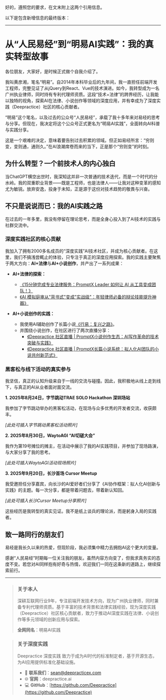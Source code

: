 好的，遵照您的要求，在文末附上这两个引用信息。

以下是包含新增信息的最终版本：

***

# 从“人民易经”到“明易AI实践”：我的真实转型故事

各位朋友，大家好，是时候正式做个自我介绍了。

我叫黄彦湘，笔名“明易”。自2014年本科毕业后的九年间，我一直担任前端开发工程师，完整见证了从jQuery到React、Vue的技术演进。如今，我转型成为一名广州执业律师，同时持有专利代理师资质。这段“技术+法律”的跨界经历，让我能以独特的视角，探索AI在法律、小说创作等领域的深度应用，并有幸成为了深度实践（Deepractice）社区的核心贡献者。

“明易”这个笔名，以及过去的公众号“人民易经”，承载了我十多年来对易经的思考与分享。但现在，我决定将这个公众号正式更名为“明易AI实践”，全面转向AI科普与实践分享。

这是一个艰难的决定，意味着要告别过去积累的领域。但正如易经所言：“穷则变，变则通，通则久。”在AI浪潮席卷而来的当下，正是那个“穷则变”的时刻。

## 为什么转型？一个前技术人的内心独白

当ChatGPT横空出世时，我深知这并非一次普通的技术迭代，而是一个时代的分水岭。我的双重职业背景——既是工程师，也是法律人——让我对这种变革的感知尤为敏锐。放弃安逸，投身于未知，正是源于这份对技术趋势的敬畏与兴奋。

## 不只是说说而已：我的AI实践之路

在过去的一年多里，我没有停留在理论思考，而是全身心投入到了AI技术的实践与社群交流中。

### 深度实践社区的核心贡献
我加入了拥有2000多名成员的“深度实践”AI技术社区，并成为核心贡献者。在这里，我们不搞浅尝輒止的体验，只专注于真正的深度应用探索。我的实践主要聚焦于两大方向：**AI+法律**与**AI+小说创作**，并产出了一系列成果：

* **AI+法律的探索：**
    * [《15分钟完成专业法律服务：PromptX Leader 如何让 AI 从工具变成团队！》](https://mp.weixin.qq.com/s/4hEzO9F6n5j7fO0ed_UViQ)
    * [《AI 模拟庭审从"背书式"变成"实战级"：年轻律师必备的辩论技能提升神器》](https://mp.weixin.qq.com/s/gscpUqiApktaSO3Uio5Iiw)

* **AI+小说创作的实践：**
    * 我使用AI辅助创作了长篇小说[《行易：复兴之路》](https://changdunovel.com/wap/share-v2.html?aid=1967&book_id=7527101569309871129&share_type=0&share_code=UCgfh1D7zc1RlxFqvq51uELUq6iAYYH9NQIDGWmKkZM%3D&uid=d3a333efb124c7c0dc4be07715feb4a1&share_id=rqY84wvn2nIDCie1LWmkWYDImVU5MdJk7dNuvvbhi-o%3D&use_open_launch_app=1&user_id=b504e98090fafa81e6175b3c44821613&did=d3a333efb124c7c0dc4be07715feb4a1&entrance=book_detail&zlink=https%3A%2F%2Fzlink.fqnovel.com%2FdhVGe&gd_label=click_schema_lhft_share_novelapp_android&source_channel=moments&share_channel=moments&type=book&bg=f2cec2-f7e1da-402a23&book_detail_new_style=1&share_timestamp=1753272998&share_token=f492df96-d3c7-4936-bc5d-728ca3c589ab)。
    * 并围绕小说创作，在社区进行了两次直播分享：
        * [《Deepractice 社区直播 | PromptX小说创作生态：AI写作革命的技术突破与实践》](https://www.bilibili.com/video/BV1Vw8nzqE5i?buvid=Y849D688EBB054FB440CB53F999E79775A5C&from_spmid=dt.space-dt.video.0&is_story_h5=false&mid=Hik2bkqNaeZsbRXcDE8u2A%3D%3D&plat_id=116&share_from=ugc&share_medium=iphone&share_plat=ios&share_session_id=A2BDCA01-4481-4409-8AD8-11F64A5E760F&share_source=WEIXIN&share_tag=s_i&spmid=united.player-video-detail.0.0&timestamp=1753747228&unique_k=Fr8AWPJ&up_id=277448879&wxfid=o7omF0SqcGkG9LPgaA0XxncGDupU&share_times=2&vd_source=39951145472d80234b43c76eef329796)
        * [《Deepractice 社区直播 | PromptX长篇小说系统：拟人化AI团队的小说共创新范式》](https://www.bilibili.com/video/BV1Z9eZzcEvT/?buvid=Y849D688EBB054FB440CB53F999E79775A5C&from_spmid=dt.space-dt.video.0&is_story_h5=false&mid=Hik2bkqNaeZsbRXcDE8u2A%3D%3D&p=1&plat_id=116&share_from=ugc&share_medium=iphone&share_plat=ios&share_session_id=88B2E72A-8070-4051-BB13-E328D9B50A49&share_source=WEIXIN&share_tag=s_i&spmid=united.player-video-detail.0.0&timestamp=1756140725&unique_k=dQKzLSf&up_id=277448879&_unique_id_=ac770b3b-4ff4-4bb4-a4ed-0590533bd4a6&code=021X90100PYiRU1xcQ200vcE4i2X901b&state=&wxfid=o7omF0SqcGkG9LPgaA0XxncGDupU&share_times=2)

### 黑客松与线下活动的真实参与
我坚信，真正的认知升级来自于一线的交流与碰撞。因此，我积极地从线上走到线下，与真正的AI从业者面对面交流。

**1. 2025年8月24日，字节跳动TRAE SOLO Hackathon 深圳场站**

我参加了字节跳动举办的黑客松活动，在现场与众多优秀的开发者交流，收获颇丰。

*[此处可插入字节跳动黑客松活动照片]*

**2. 2025年8月30日，WaytoAGI “AI切磋大会”**

我作为第19号摊位的摊主，在活动中展示了我的AI实践项目，并参加了现场路演，与大家分享了我的思考。

*[此处可插入WaytoAGI活动现场照片]*

**3. 2025年9月20日，长沙首场 Cursor Meetup**

我受邀担任分享嘉宾，向长沙的AI爱好者们分享了《AI协作框架：拟人化AI创新与实践》的主题。每一次分享，都是带着问题去，带着新认知回。

*[此处可插入长沙Cursor Meetup分享照片]*

这些经历是我转型的真实见证。我不是纸上谈兵的理论派，而是躬身入局的实践者。

## 致一路同行的朋友们

易经是我长久以来的热爱，但现阶段，我必须集中精力去拥抱AI这个更大的变量。

感谢“人民易经”时期每一位关注我的朋友。虽然内容方向变了，但我求真务实的态度不变。若您对AI同样抱有好奇与热情，欢迎我们一同在这条新的道路上，继续探索前行。

---

> ### 关于本人
> 深耕互联网行业9年，专注前端开发技术方向，现为广州执业律师，同时兼备专利代理师资质。基于丰富的技术背景和法律实践经验，现为深度实践（Deepractice）社区核心贡献者，致力于推动AI深度实践在法律、小说创作等多元领域的创新应用与探索。
> 
> **全网同名**：明易AI实践

> ### 关于深度实践
> Deepractice 深度实践 致力于成为AI时代的标准制定者，基于开源生态，为AI应用提供标准化基础设施。
> * 📧 **联系我们**：sean@deepracticex.com
> * 🌐 **官网**：deepractice.ai
> * 💻 **GitHub**：[https://github.com/Deepractice](https://github.com/Deepractice)
